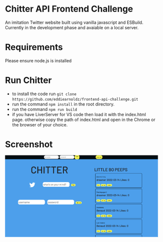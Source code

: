 # Chitter API Frontend Challenge

An imitation Twitter website built using  vanilla javascript and ESBuild. Currently in the development phase and avaiable on a local server.

# Requirements

Please ensure node.js is installed

# Run Chitter

- to install the code run ```git clone https://github.com/eddiearnoldz/frontend-api-challenge.git```
- run the command ```npm install``` in the root directory.
- run the command ```npm run build```
- if you have LiverServer for VS code then load it with the index.html page. 
  otherwise copy the path of index.html and open in the Chrome or the browser of your choice.

# Screenshot

![screenshot](public/Screenshot-2022-03-14-at-08.55.45.png)



